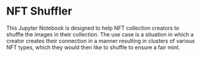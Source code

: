 # NFT Shuffler

This Jupyter Notebook is designed to help NFT collection creators to shuffle the images in their collection. The use case is a situation in which a creator creates their connection in a manner resulting in clusters of various NFT types, which they would then like to shuffle to ensure a fair mint.

